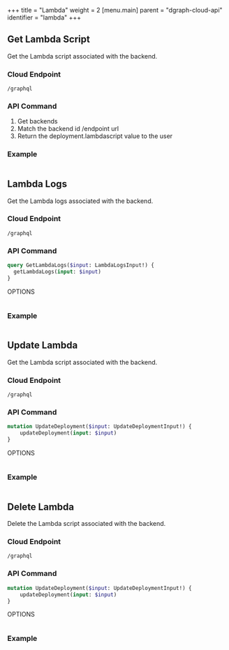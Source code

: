 +++
title = "Lambda"
weight = 2
[menu.main]
    parent = "dgraph-cloud-api"
    identifier = "lambda"
+++

## Get Lambda Script

Get the Lambda script associated with the backend.

### Cloud Endpoint

```
/graphql
```

### API Command

1. Get backends
2. Match the backend id /endpoint url
3. Return the deployment.lambdascript value to the user

### Example

```

```

## Lambda Logs

Get the Lambda logs associated with the backend.

### Cloud Endpoint

```
/graphql
```

### API Command

```graphql
query GetLambdaLogs($input: LambdaLogsInput!) {
  getLambdaLogs(input: $input)
}
```

OPTIONS
```

```

### Example

```

```

## Update Lambda

Get the Lambda script associated with the backend.

### Cloud Endpoint

```
/graphql
```

### API Command

```graphql
mutation UpdateDeployment($input: UpdateDeploymentInput!) {
    updateDeployment(input: $input)
}
```


OPTIONS
```

```

### Example

```

```

## Delete Lambda

Delete the Lambda script associated with the backend.

### Cloud Endpoint

```
/graphql
```

### API Command

```graphql
mutation UpdateDeployment($input: UpdateDeploymentInput!) {
    updateDeployment(input: $input)
}
```

OPTIONS

```

```

### Example

```

```
